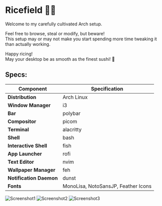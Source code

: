 # Ricefield 🍚🌾

Welcome to my carefully cultivated Arch setup.

Feel free to browse, steal or modify, but beware!  
This setup may or may not make you start spending more time tweaking it than actually working.

Happy ricing!  
May your desktop be as smooth as the finest sushi! 🍣

## Specs:

| **Component**       | **Specification**                    |
|---------------------|--------------------------------------|
| **Distribution**     | Arch Linux                           |
| **Window Manager**   | i3                                   |
| **Bar**              | polybar                              |
| **Compositor**       | picom                                |
| **Terminal**         | alacritty                            |
| **Shell**            | bash                                 |
| **Interactive Shell**| fish                                 |
| **App Launcher**     | rofi                                 |
| **Text Editor**      | nvim                                 |
| **Wallpaper Manager**| feh                                  |
| **Notification Daemon**| dunst                               |
| **Fonts**            | MonoLisa, NotoSansJP, Feather Icons |

![Screenshot1](https://i.imgur.com/0wf9FOK.png)
![Screenshot2](https://i.imgur.com/HH97q5b.png)
![Screenshot3](https://i.imgur.com/GrfOQPO.png)
